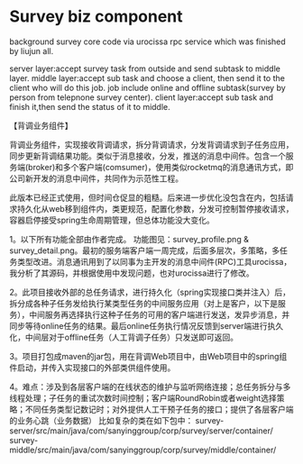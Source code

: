 # Survey biz component
background survey core code via urocissa rpc service which was finished by liujun all.

server layer:accept survey task from outside and send subtask to middle layer.
middle layer:accept sub task and choose a client, then send it to the client who will do this job.
              job include online and offline subtask(survey by person from telepnone survey center).
client layer:accept sub task and finish it,then send the status of it to middle.

【背调业务组件】

背调业务组件，实现接收背调请求，拆分背调请求，分发背调请求到子任务应用，同步更新背调结果功能。类似于消息接收，分发，推送的消息中间件。包含一个服务端(broker)和多个客户端(comsumer)，使用类似rocketmq的消息通讯方式，即公司新开发的消息中间件，共同作为示范性工程。

此版本已经正式使用，但时间仓促显的粗糙。后来进一步优化没包含在内，包括请求持久化从web移到组件内，类更规范，配置化参数，分发可控制暂停接收请求，容器启停接受spring生命周期管理，但总体功能没大变化。


1。以下所有功能全部由作者完成。
功能图见：survey_profile.png & survey_detail.png。最初的服务端客户端一周完成，后面多层次，多策略，多任务类型改进。消息通讯用到了以同事为主开发的消息中间件(RPC)工具urocissa，我分析了其源码，并根据使用中发现问题，也对urocissa进行了修改。

2。此项目接收外部的总任务请求，进行持久化（spring实现接口类并注入）后，拆分成各种子任务发给执行某类型任务的中间服务应用（对上是客户，以下是服务），中间服务再选择执行这种子任务的可用的客户端进行发送，发异步消息，并同步等待online任务的结果。最后online任务执行情况反馈到server端进行执久化，中间层对于offline任务（人工背调子任务）只发送即可返回。

3。项目打包成maven的jar包，用在背调Web项目中，由Web项目中的spring组件启动，并传入实现接口的外部类供组件使用。

4。难点：涉及到各层客户端的在线状态的维护与监听网络连接；总任务拆分与多线程处理；子任务的重试次数时间控制；客户端RoundRobin或者weight选择策略；不同任务类型记数记时；对外提供人工干预子任务的接口；提供了各层客户端的业务心跳（业务数据）
比如复杂的类在如下包中：
survey-server/src/main/java/com/sanyinggroup/corp/survey/server/container/
survey-middle/src/main/java/com/sanyinggroup/corp/survey/middle/container/
